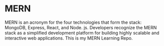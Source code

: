 # MERN
 MERN is an acronym for the four technologies that form the stack: MongoDB, Express, React, and Node. js. Developers recognize the MERN stack as a simplified development platform for building highly scalable and interactive web applications.
This is my MERN Learning Repo.
